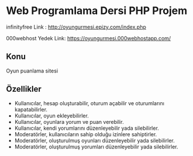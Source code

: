 # Web Programlama Dersi PHP Projem

infinityfree Link : http://oyungurmesi.epizy.com/index.php

000webhost Yedek Link: https://oyungurmesi.000webhostapp.com/

## Konu
  Oyun puanlama sitesi

## Özellikler
  - Kullanıcılar, hesap oluşturabilir, oturum açabilir ve oturumlarını kapatabilirler.
  - Kullanıcılar, oyun ekleyebilirler.
  - Kullanıcılar, oyunlara yorum ve puan verebilir.
  - Kullanıcılar, kendi yorumlarını düzenleyebilir yada silebilirler.
  - Moderatörler, kullanıcıların sahip olduğu izinlere sahiptirler.
  - Moderatörler, oluşturulmuş oyunları düzenleyebilir yada silebilirler.
  - Moderatörler, oluşturulmuş yorumları düzenleyebilir yada silebilirler.
